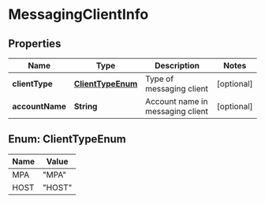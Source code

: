 # MessagingClientInfo

## Properties
Name | Type | Description | Notes
------------ | ------------- | ------------- | -------------
**clientType** | [**ClientTypeEnum**](#ClientTypeEnum) | Type of messaging client |  [optional]
**accountName** | **String** | Account name in messaging client |  [optional]

<a name="ClientTypeEnum"></a>
## Enum: ClientTypeEnum
Name | Value
---- | -----
MPA | &quot;MPA&quot;
HOST | &quot;HOST&quot;

